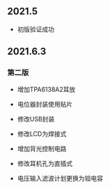## 2021.5

* 初版验证成功

## 2021.6.3

### 第二版

* 增加TPA6138A2耳放
* 电位器封装使用贴片
* 修改USB封装

* 修改LCD为焊接式
* 增加背光控制电路
* 修改耳机孔为直插式

* 电压输入滤波计划更换为钽电容


